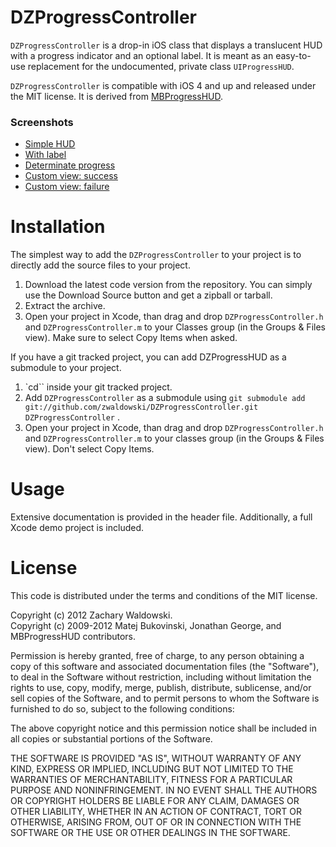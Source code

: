 DZProgressController
=============

`DZProgressController` is a drop-in iOS class that displays a translucent HUD with a progress indicator and an optional label. It is meant as an easy-to-use replacement for the undocumented, private class `UIProgressHUD`. 

`DZProgressController` is compatible with iOS 4 and up and released under the MIT license. It is derived from [MBProgressHUD](https://github.com/jdg/MBProgressHUD).

### Screenshots

* [Simple HUD](http://d.pr/i/UOdH+)
* [With label](http://d.pr/i/UOdH+)
* [Determinate progress](http://d.pr/i/h6Pq+)
* [Custom view: success](http://d.pr/i/tenx+)
* [Custom view: failure](http://d.pr/i/vTrV+)

Installation
============

The simplest way to add the `DZProgressController` to your project is to directly add the source files to your project.

1. Download the latest code version from the repository. You can simply use the Download Source button and get a zipball or tarball.
2. Extract the archive.
3. Open your project in Xcode, than drag and drop `DZProgressController.h` and `DZProgressController.m` to your Classes group (in the Groups & Files view). Make sure to select Copy Items when asked. 

If you have a git tracked project, you can add DZProgressHUD as a submodule to your project. 

1. `cd`` inside your git tracked project.
2. Add `DZProgressController` as a submodule using `git submodule add git://github.com/zwaldowski/DZProgressController.git DZProgressController` .
3. Open your project in Xcode, than drag and drop `DZProgressController.h` and `DZProgressController.m` to your classes group (in the Groups & Files view). Don't select Copy Items. 

Usage
=====

Extensive documentation is provided in the header file. Additionally, a full Xcode demo project is included.

License
=======

This code is distributed under the terms and conditions of the MIT license. 

Copyright (c) 2012 Zachary Waldowski.  
Copyright (c) 2009-2012 Matej Bukovinski, Jonathan George, and MBProgressHUD contributors.

Permission is hereby granted, free of charge, to any person obtaining a copy of this software and associated documentation files (the "Software"), to deal in the Software without restriction, including without limitation the rights to use, copy, modify, merge, publish, distribute, sublicense, and/or sell copies of the Software, and to permit persons to whom the Software is furnished to do so, subject to the following conditions:

The above copyright notice and this permission notice shall be included in all copies or substantial portions of the Software.

THE SOFTWARE IS PROVIDED "AS IS", WITHOUT WARRANTY OF ANY KIND, EXPRESS OR IMPLIED, INCLUDING BUT NOT LIMITED TO THE WARRANTIES OF MERCHANTABILITY, FITNESS FOR A PARTICULAR PURPOSE AND NONINFRINGEMENT. IN NO EVENT SHALL THE AUTHORS OR COPYRIGHT HOLDERS BE LIABLE FOR ANY CLAIM, DAMAGES OR OTHER LIABILITY, WHETHER IN AN ACTION OF CONTRACT, TORT OR OTHERWISE, ARISING FROM, OUT OF OR IN CONNECTION WITH THE SOFTWARE OR THE USE OR OTHER DEALINGS IN THE SOFTWARE.
